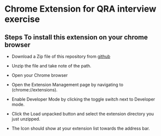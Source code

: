 # Chrome Extension for QRA interview exercise

## Steps To install this extension on your chrome browser

- Download a Zip file of this repository from [github](https://github.com/AchodoBismark/chrome-extension-qra-interview)

- Unzip the file and take note of the path.

- Open your Chrome browser

- Open the Extension Management page by navigating to (chrome://extensions).

- Enable Developer Mode by clicking the toggle switch next to Developer mode.

- Click the Load unpacked button and select the extension directory you just unzipped.

- The Icon should show at your extension list towards the address bar.